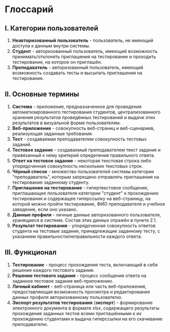 # Глоссарий

## I. Категории пользователей

1. **Неавторизованный пользователь** - пользователь, не имеющий доступа к данным внутри системы.
2. **Студент** - авторизованный пользователь, имеющий возможность принимать/отклонять приглашения на тестирование и проходить тестирование, на которое он приглашён.
3. **Преподаватель** - авторизованный пользователь, имеющий возможность создавать тесты и высылать приглашения на тестирование.

## II. Основные термины

1. **Система** - приложение, предназначенное для проведения автоматизированного тестирования студентов, централизованного хранения результатов проведённых тестирований и выдачи этих результатов в визуальной форме пользователям.
2. **Веб-приложение** - совокупность веб-страниц и веб-сценариев, реализующая заданные требования.
3. **Тест** - создаваемая преподавателем совокупность тестовых заданий.
4. **Тестовое задание** - создаваемый преподавателем текст задания и привязанный к нему критерий определения правильного ответа.
5. **Ответ на тестовое задание** - некоторая текстовая строка либо упорядоченная совокупность нескольких текстовых строк.
5. **Чёрный список** - множество пользователей системы категории "преподаватель", которым запрещено отправлять приглашения на тестирование заданному студенту.
6. **Приглашение на тестирование** - гипертекстовое сообщение, приглашающее пользователя категории "студент" к прохождению тестирования и содержащее гиперссылку на веб-страницу, на которой можно пройти тестирование, ФИО преподавателя и учебное заведение, если оно указано.
7. **Данные профиля** - личные данные авторизованного пользователя, хранящиеся в системе. Состав этих данных отражён в пункте 2.1.
8. **Результат тестирования** - упорядоченная совокупность ответов студента на тестовые задания, принадлежащие заданному тесту, с указанием правильности/неправильности каждого ответа.

## III. Функционал

1. **Тестирование** - процесс прохождения теста, включающий в себя решение каждого тестового задания.
2. **Решение тестового задания** - процесс сообщения ответа на заданное тестовое задание веб-приложению.
2. **Личный кабинет** - веб-страница или часть веб-приложения, предоставляющая возможность просмотра и редактирования данных профиля авторизованному пользователю.
3. **Экспорт результатов тестирования** (**экспорт**) - формирование электронного документа в формате *xlsx*, содержащего результаты прохождения заданных тестов всеми приглашёнными к их прохождению студентами и выдача гиперссылки на его скачивание преподавателю.
